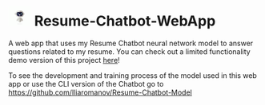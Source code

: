 # <img src="static/images/chatbotGif.gif" width="45" height="40" /> Resume-Chatbot-WebApp
A web app that uses my Resume Chatbot neural network model to answer questions related to my resume. You can check out a limited functionality demo version of this project <a href="https://ilias-resume-chatbot.herokuapp.com ">here</a>!

To see the development and training process of the model used in this web app or use the CLI version of the Chatbot go to https://github.com/Iliaromanov/Resume-Chatbot-Model



